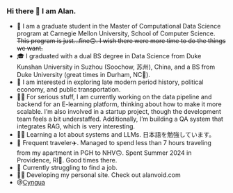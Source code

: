 ### Hi there 👋 I am Alan.

*	🏫 I am a graduate student in the Master of Computational Data Science program at Carnegie Mellon University, School of Computer Science. ~~This program is just...fine🙃. I wish there were more time to do the things we want.~~
* 🎓 I graduated with a dual BS degree in Data Science from Duke Kunshan University in Suzhou (Soochow, 苏州), China, and a BS from Duke University (great times in Durham, NC🍂).
* 📖 I am interested in exploring late modern period history, political economy, and public transportation.
* 🧑‍💻 For serious stuff, I am currently working on the data pipeline and backend for an E-learning platform, thinking about how to make it more scalable. I’m also involved in a startup project, though the development team feels a bit understaffed. Additionally, I’m building a QA system that integrates RAG, which is very interesting.
* 🧑‍💻 Learning a lot about systems and LLMs. 日本語を勉強しています。
* 🏃 Frequent traveler✈️. Managed to spend less than 7 hours traveling from my apartment in PGH to NHV🙃. Spent Summer 2024 in Providence, RI🌊. Good times there.
* 🥲 Currently struggling to find a job.
* 🧑‍💻 Developing my personal site. Check out alanvoid.com
* @[Cyngua](https://github.com/Cyngua)
<!--[![Alan's GitHub stats](https://github-readme-stats.vercel.app/api?username=Aaalan-Zhang)](https://github.com/Aaalan-Zhang)-->
<!--
**Aaalan-Zhang/Aaalan-Zhang** is a ✨ _special_ ✨ repository because its `README.md` (this file) appears on your GitHub profile.

Here are some ideas to get you started:

- 🔭 I’m currently working on ...
- 🌱 I’m currently learning ...
- 👯 I’m looking to collaborate on ...
- 🤔 I’m looking for help with ...
- 💬 Ask me about ...
- 📫 How to reach me: ...
- 😄 Pronouns: He/Him/His
- ⚡ Fun fact: ...
-->

<!--
![Top Langs](https://github-readme-stats.vercel.app/api/top-langs/?username=Aaalan-Zhang)
-->

<!--
![Aaalan-Zhang's GitHub stats](https://github-readme-stats.vercel.app/api?username=Aaalan-Zhang&hide=contribs,prs)
-->
